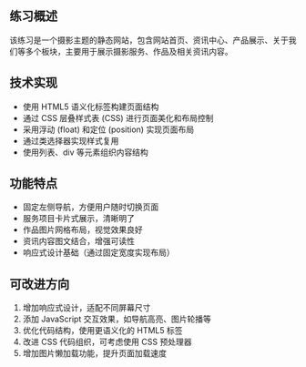 ## 练习概述

该练习是一个摄影主题的静态网站，包含网站首页、资讯中心、产品展示、关于我们等多个板块，主要用于展示摄影服务、作品及相关资讯内容。

## 技术实现

- 使用 HTML5 语义化标签构建页面结构
- 通过 CSS 层叠样式表 (CSS) 进行页面美化和布局控制
- 采用浮动 (float) 和定位 (position) 实现页面布局
- 通过类选择器实现样式复用
- 使用列表、div 等元素组织内容结构

## 功能特点

- 固定左侧导航，方便用户随时切换页面
- 服务项目卡片式展示，清晰明了
- 作品图片网格布局，视觉效果良好
- 资讯内容图文结合，增强可读性
- 响应式设计基础（通过固定宽度实现布局）

## 可改进方向

1. 增加响应式设计，适配不同屏幕尺寸
2. 添加 JavaScript 交互效果，如导航高亮、图片轮播等
3. 优化代码结构，使用更语义化的 HTML5 标签
4. 改进 CSS 代码组织，可考虑使用 CSS 预处理器
5. 增加图片懒加载功能，提升页面加载速度
